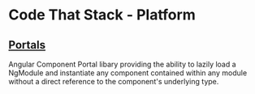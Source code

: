# Code That Stack - Platform


## <a href="https://github.com/codethatstack/platform/tree/master/libs/portals/README.md" target="_blank">Portals</a>

Angular Component Portal libary providing the ability to lazily load a NgModule and instantiate any component contained within any module without a direct reference to the component's underlying type.
